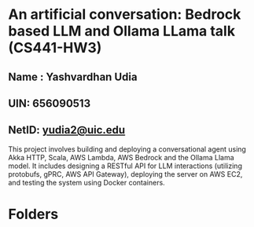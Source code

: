 # An artificial conversation: Bedrock based LLM and Ollama LLama talk (CS441-HW3)
## Name : Yashvardhan Udia
## UIN: 656090513
## NetID: yudia2@uic.edu

This project involves building and deploying a conversational agent using Akka HTTP, Scala, AWS Lambda, AWS Bedrock and the Ollama Llama model. It includes designing a RESTful API for LLM interactions (utilizing protobufs, gPRC, AWS API Gateway), deploying the server on AWS EC2, and testing the system using Docker containers.

# Folders
##
